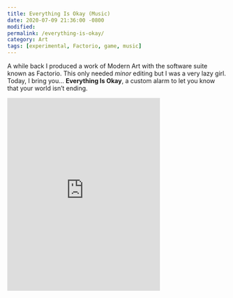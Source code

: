 ```yaml
---
title: Everything Is Okay (Music)
date: 2020-07-09 21:36:00 -0800
modified: 
permalink: /everything-is-okay/
category: Art
tags: [experimental, Factorio, game, music]
---
```


A while back I produced a work of Modern Art with the software suite known as Factorio. This only needed _minor_ editing but I was a very lazy girl. Today, I bring you… **Everything Is Okay**, a custom alarm to let you know that your world isn’t ending.

<iframe style="border: 0; width: 350px; height: 442px;" src="https://bandcamp.com/EmbeddedPlayer/track=3546755319/size=large/bgcol=333333/linkcol=0f91ff/tracklist=false/transparent=true/" seamless=""><a href="http://tangentfox.bandcamp.com/track/everything-is-okay">Everything Is Okay by Tangent</a></iframe>
